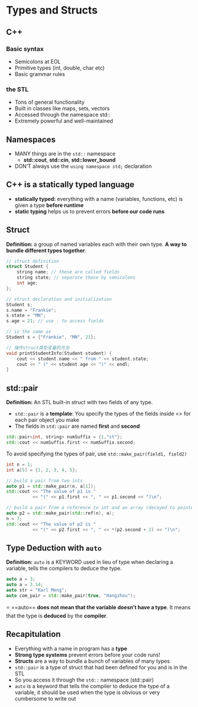 # Types and Structs

## C++

### Basic syntax

- Semicolons at EOL
- Primitive types (int,  double, char etc)
- Basic grammar rules

### the STL

- Tons of general  functionality
- Built in classes like maps, sets, vectors
- Accessed through the namespace std::
- Extremely powerful and well-maintained

## Namespaces

- MANY things are in the  `std::` namespace
  * **std::cout**, **std::cin**, **std::lower_bound**
- DON’T always use the `using namespace std;` declaration

## C++ is a statically typed language

- **statically typed:** everything  with a name (variables,  functions, etc) is given a  type **before runtime**
- **static typing** helps us to  prevent errors **before our  code runs**

## Struct

**Definition:** a group of named  variables each with their  own type. **A way to bundle  different types together**. 

```C++
// struct definition
struct Student {
	string name; // these are called fields
	string state; // separate these by semicolons
	int age;
};
```

```C++
// struct declaration and initialization
Student s;
s.name = "Frankie"; 
s.state = "MN";
s.age = 21; // use . to access fields

// is the same as
Student s = {"Frankie", "MN", 21};
```

```C++
// 操作struct类型变量的方法
void printStudentInfo(Student student) {
	cout << student.name << " from " << student.state;
	cout << " (" << student.age << ")" << endl;
}
```

## std::pair

**Definition:** An STL built-in struct with two fields of any type. 

- `std::pair` is a **template**: You specify the types of the fields  inside <> for each pair object you make 
- The fields in `std::pair` are named **first** and **second** 

```C++
std::pair<int, string> numSuffix = {1,"st"};
std::cout << numSuffix.first << numSuffix.second;
```

To avoid specifying the types of pair, use `std::make_pair(field1, field2)` 

```C++
int n = 1;
int a[5] = {1, 2, 3, 4, 5};

// build a pair from two ints
auto p1 = std::make_pair(n, a[1]);
std::cout << "The value of p1 is "
          << "(" << p1.first << ", " << p1.second << ")\n";

// build a pair from a reference to int and an array (decayed to pointer)
auto p2 = std::make_pair(std::ref(n), a);
n = 7;
std::cout << "The value of p2 is "
          << "(" << p2.first << ", " << *(p2.second + 2) << ")\n";
```

## Type Deduction with `auto`

**Definition:** `auto` is a KEYWORD used in lieu of type when declaring a variable, tells the compilers to deduce the type. 

```C++
auto a = 3;
auto a = 3.14;
auto str = "Karl Meng";
auto com_pair = std::make_pair(true, "Hangzhou"); 
```

:star: ==auto== **does not mean that the variable doesn’t have a type**. It means that the type is **deduced** by the **compiler**.

## Recapitulation

- Everything with a name in program has a **type** 
- **Strong type systems** prevent errors before your code runs! 
- **Structs** are a way to bundle a bunch of variables of many types 
- `std::pair` is a type of struct that had been defined for you and is in the STL 
- So you access it through the `std::` namespace (std::pair) 
- `auto` is a keyword that tells the compiler to deduce the type of a variable, it should be used when the type is obvious or very  cumbersome to write out 

